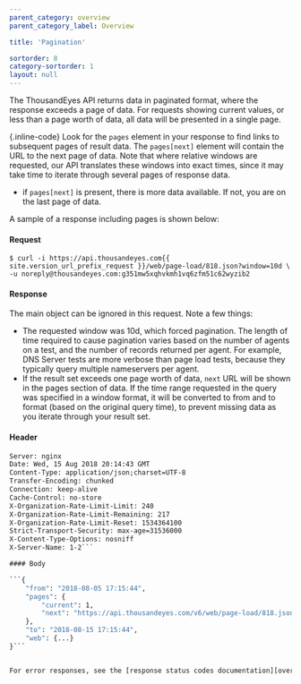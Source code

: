 ```yaml
---
parent_category: overview
parent_category_label: Overview

title: 'Pagination'

sortorder: 8
category-sortorder: 1
layout: null
---
```


The ThousandEyes API returns data in paginated format, where the response exceeds a page of data. For requests showing current values, or less than a page worth of data, all data will be presented in a single page.

{.inline-code} Look for the `pages` element in your response to find links to subsequent pages of result data. The `pages[next]` element will contain the URL to the next page of data.  Note that where relative windows are requested, our API translates these windows into exact times, since it may take time to iterate through several pages of response data.

* if `pages[next]` is present, there is more data available. If not, you are on the last page of data.

A sample of a response including pages is shown below:

#### Request

`$ curl -i https://api.thousandeyes.com{{ site.version_url_prefix_request }}/web/page-load/818.json?window=10d \
  -u noreply@thousandeyes.com:g351mw5xqhvkmh1vq6zfm51c62wyzib2`

#### Response

The main object can be ignored in this request.  Note a few things:

* The requested window was 10d, which forced pagination. The length of time required to cause pagination varies based on the number of agents on a test, and the number of records returned per agent. For example, DNS Server tests are more verbose than page load tests, because they typically query multiple nameservers per agent.
* If the result set exceeds one page worth of data, `next` URL will be shown in the pages section of data. If the time range requested in the query was specified in a window format, it will be converted to from and to format (based on the original query time), to prevent missing data as you iterate through your result set.

#### Header

```HTTP/1.1 200 OK
Server: nginx
Date: Wed, 15 Aug 2018 20:14:43 GMT
Content-Type: application/json;charset=UTF-8
Transfer-Encoding: chunked
Connection: keep-alive
Cache-Control: no-store
X-Organization-Rate-Limit-Limit: 240
X-Organization-Rate-Limit-Remaining: 217
X-Organization-Rate-Limit-Reset: 1534364100
Strict-Transport-Security: max-age=31536000
X-Content-Type-Options: nosniff
X-Server-Name: 1-2```

#### Body

```{
    "from": "2018-08-05 17:15:44",
    "pages": {
        "current": 1,
        "next": "https://api.thousandeyes.com/v6/web/page-load/818.json?lastRoundId=1533713400&from=2018-08-05+17%3A15%3A44&to=2018-08-15+17%3A15%3A44"
    },
    "to": "2018-08-15 17:15:44",
    "web": {...}
}```


For error responses, see the [response status codes documentation][overview-responsestatuscodes].
